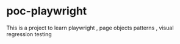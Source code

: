 # poc-playwright
This is a project to learn playwright , page objects patterns , visual regression testing
